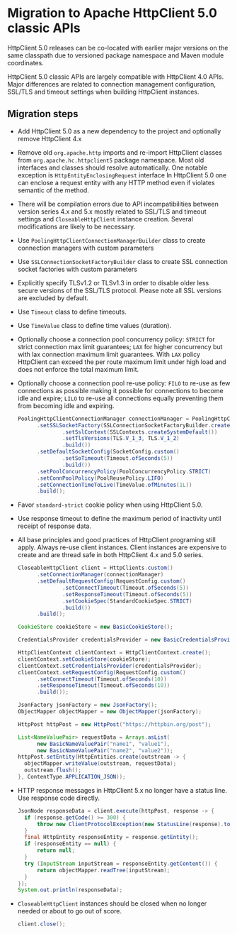 # Migration to Apache HttpClient 5.0 classic APIs

HttpClient 5.0 releases can be co-located with earlier major versions on the same classpath due to versioned package
namespace and Maven module coordinates.

HttpClient 5.0 classic APIs are largely compatible with HttpClient 4.0 APIs. Major differences are related to connection
management configuration, SSL/TLS and timeout settings when building HttpClient instances.

## Migration steps

-  Add HttpClient 5.0 as a new dependency to the project and optionally remove HttpClient 4.x

-  Remove old `org.apache.http` imports and re-import HttpClient classes from
   `org.apache.hc.httpclient5` package namespace. Most old interfaces and classes should resolve automatically. One
   notable exception is `HttpEntityEnclosingRequest` interface In HttpClient 5.0 one can enclose a request entity with
   any HTTP method even if violates semantic of the method.

-  There will be compilation errors due to API incompatibilities between version series 4.x and 5.x mostly related to
   SSL/TLS and timeout settings and `CloseableHttpClient` instance creation. Several modifications are likely to be
   necessary.

-  Use `PoolingHttpClientConnectionManagerBuilder` class to create connection managers with custom parameters

-  Use `SSLConnectionSocketFactoryBuilder` class to create SSL connection socket factories with custom parameters

-  Explicitly specify TLSv1.2 or TLSv1.3 in order to disable older less secure versions of the SSL/TLS protocol. Please note
   all SSL versions are excluded by default.

-  Use `Timeout` class to define timeouts.

-  Use `TimeValue` class to define time values (duration).

-  Optionally choose a connection pool concurrency policy: `STRICT` for strict connection max limit guarantees; `LAX`
   for higher concurrency but with lax connection maximum limit guarantees. With `LAX` policy HttpClient can exceed the
   per route maximum limit under high load and does not enforce the total maximum limit.

-  Optionally choose a connection pool re-use policy: `FILO` to re-use as few connections as possible making it possible
   for connections to become idle and expire; `LILO` to re-use all connections equally preventing them from becoming
   idle and expiring.

   ```java
   PoolingHttpClientConnectionManager connectionManager = PoolingHttpClientConnectionManagerBuilder.create()
         .setSSLSocketFactory(SSLConnectionSocketFactoryBuilder.create()
                 .setSslContext(SSLContexts.createSystemDefault())
                 .setTlsVersions(TLS.V_1_3, TLS.V_1_2)
                 .build())
         .setDefaultSocketConfig(SocketConfig.custom()
                 .setSoTimeout(Timeout.ofSeconds(5))
                 .build())
         .setPoolConcurrencyPolicy(PoolConcurrencyPolicy.STRICT)
         .setConnPoolPolicy(PoolReusePolicy.LIFO)
         .setConnectionTimeToLive(TimeValue.ofMinutes(1L))
         .build();
   ```

-  Favor `standard-strict` cookie policy when using HttpClient 5.0.

-  Use response timeout to define the maximum period of inactivity until receipt of response data.

-  All base principles and good practices of HttpClient programing still apply. Always re-use client instances. Client
   instances are expensive to create and are thread safe in both HttpClient 4.x and 5.0 series.

   ```java
   CloseableHttpClient client = HttpClients.custom()
         .setConnectionManager(connectionManager)
         .setDefaultRequestConfig(RequestConfig.custom()
                 .setConnectTimeout(Timeout.ofSeconds(5))
                 .setResponseTimeout(Timeout.ofSeconds(5))
                 .setCookieSpec(StandardCookieSpec.STRICT)
                 .build())
         .build();
   
   CookieStore cookieStore = new BasicCookieStore();
   
   CredentialsProvider credentialsProvider = new BasicCredentialsProvider();
   
   HttpClientContext clientContext = HttpClientContext.create();
   clientContext.setCookieStore(cookieStore);
   clientContext.setCredentialsProvider(credentialsProvider);
   clientContext.setRequestConfig(RequestConfig.custom()
         .setConnectTimeout(Timeout.ofSeconds(10))
         .setResponseTimeout(Timeout.ofSeconds(10))
         .build());
   
   JsonFactory jsonFactory = new JsonFactory();
   ObjectMapper objectMapper = new ObjectMapper(jsonFactory);
   
   HttpPost httpPost = new HttpPost("https://httpbin.org/post");
   
   List<NameValuePair> requestData = Arrays.asList(
         new BasicNameValuePair("name1", "value1"),
         new BasicNameValuePair("name2", "value2"));
   httpPost.setEntity(HttpEntities.create(outstream -> {
     objectMapper.writeValue(outstream, requestData);
     outstream.flush();
   }, ContentType.APPLICATION_JSON));
   ```

-  HTTP response messages in HttpClient 5.x no longer have a status line. Use response code directly.

   ```java
   JsonNode responseData = client.execute(httpPost, response -> {
     if (response.getCode() >= 300) {
         throw new ClientProtocolException(new StatusLine(response).toString());
     }
     final HttpEntity responseEntity = response.getEntity();
     if (responseEntity == null) {
         return null;
     }
     try (InputStream inputStream = responseEntity.getContent()) {
         return objectMapper.readTree(inputStream);
     }
   });
   System.out.println(responseData);
   ```

-  `CloseableHttpClient` instances should be closed when no longer needed or about to go out of score.

   ```java
   client.close();
   ```
